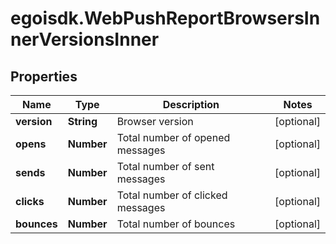 # egoisdk.WebPushReportBrowsersInnerVersionsInner

## Properties

Name | Type | Description | Notes
------------ | ------------- | ------------- | -------------
**version** | **String** | Browser version | [optional] 
**opens** | **Number** | Total number of opened messages | [optional] 
**sends** | **Number** | Total number of sent messages | [optional] 
**clicks** | **Number** | Total number of clicked messages | [optional] 
**bounces** | **Number** | Total number of bounces | [optional] 


